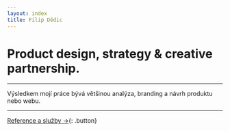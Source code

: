 ```yaml
---
layout: index
title: Filip Dědic
---
```

# Product design, strategy &&nbsp;creative partnership.

***
Výsledkem mojí práce bývá většinou analýza, branding a&nbsp;návrh produktu nebo webu.

***

[Reference a služby →](/sluzby){: .button}
